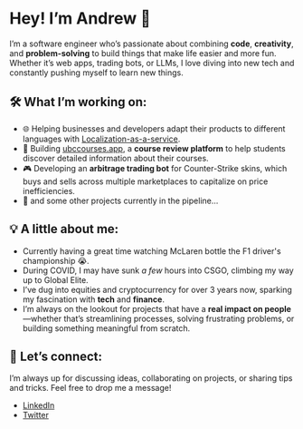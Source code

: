 # Hey! I’m Andrew 👋

I’m a software engineer who’s passionate about combining **code**, **creativity**, and **problem-solving** to build things that make life easier and more fun. Whether it’s web apps, trading bots, or LLMs, I love diving into new tech and constantly pushing myself to learn new things.

## 🛠 What I’m working on:
- 🌐 Helping businesses and developers adapt their products to different languages with [Localization-as-a-service](https://github.com/ubclaunchpad/localization).
- 🚀 Building [ubccourses.app](https://ubccourses.app), a **course review platform** to help students discover detailed information about their courses.
- 🎮 Developing an **arbitrage trading bot** for Counter-Strike skins, which buys and sells across multiple marketplaces to capitalize on price inefficiencies.
- 🔮 and some other projects currently in the pipeline...

## 💡 A little about me:
- Currently having a great time watching McLaren bottle the F1 driver's championship 😭.
- During COVID, I may have sunk _a few_ hours into CSGO, climbing my way up to Global Elite.
- I’ve dug into equities and cryptocurrency for over 3 years now, sparking my fascination with **tech** and **finance**.
- I’m always on the lookout for projects that have a **real impact on people**—whether that’s streamlining processes, solving frustrating problems, or building something meaningful from scratch.

## 🔗 Let’s connect:
I’m always up for discussing ideas, collaborating on projects, or sharing tips and tricks. Feel free to drop me a message!

- [LinkedIn](https://linkedin.com/in/andrewfenton898)
- [Twitter](https://twitter.com/1xandrew)
